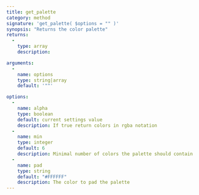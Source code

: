 ```yaml
---
title: get_palette
category: method
signature: 'get_palette( $options = "" )'
synopsis: "Returns the color palette"
returns:
  -
    type: array
    description:

arguments:
  -
    name: options
    type: string|array
    default: '""'

options:
  -
    name: alpha
    type: boolean
    default: current settings value
    description: If true return colors in rgba notation
  -
    name: min
    type: integer
    default: 6
    description: Minimal number of colors the palette should contain
  -
    name: pad
    type: string
    default: "#FFFFFF"
    description: The color to pad the palette
---
```

